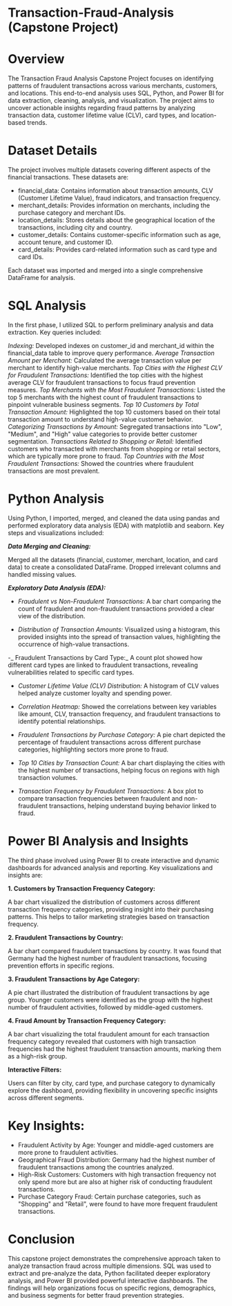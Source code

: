 # Transaction-Fraud-Analysis (Capstone Project)

# Overview

The Transaction Fraud Analysis Capstone Project focuses on identifying patterns of fraudulent transactions across various merchants, customers, and locations. This end-to-end analysis uses SQL, Python, and Power BI for data extraction, cleaning, analysis, and visualization. The project aims to uncover actionable insights regarding fraud patterns by analyzing transaction data, customer lifetime value (CLV), card types, and location-based trends.

# Dataset Details

The project involves multiple datasets covering different aspects of the financial transactions. These datasets are:

- financial_data: Contains information about transaction amounts, CLV (Customer Lifetime Value), fraud indicators, and transaction frequency.
- merchant_details: Provides information on merchants, including the purchase category and merchant IDs.
- location_details: Stores details about the geographical location of the transactions, including city and country.
- customer_details: Contains customer-specific information such as age, account tenure, and customer ID.
- card_details: Provides card-related information such as card type and card IDs.

Each dataset was imported and merged into a single comprehensive DataFrame for analysis.

# SQL Analysis

In the first phase, I utilized SQL to perform preliminary analysis and data extraction. Key queries included:

_Indexing:_ Developed indexes on customer_id and merchant_id within the financial_data table to improve query performance.
_Average Transaction Amount per Merchant:_ Calculated the average transaction value per merchant to identify high-value merchants.
_Top Cities with the Highest CLV for Fraudulent Transactions:_ Identified the top cities with the highest average CLV for fraudulent transactions to focus fraud prevention measures.
_Top Merchants with the Most Fraudulent Transactions:_ Listed the top 5 merchants with the highest count of fraudulent transactions to pinpoint vulnerable business segments.
_Top 10 Customers by Total Transaction Amount:_ Highlighted the top 10 customers based on their total transaction amount to understand high-value customer behavior.
_Categorizing Transactions by Amount:_ Segregated transactions into "Low", "Medium", and "High" value categories to provide better customer segmentation.
_Transactions Related to Shopping or Retail:_ Identified customers who transacted with merchants from shopping or retail sectors, which are typically more prone to fraud.
_Top Countries with the Most Fraudulent Transactions:_ Showed the countries where fraudulent transactions are most prevalent.

# Python Analysis

Using Python, I imported, merged, and cleaned the data using pandas and performed exploratory data analysis (EDA) with matplotlib and seaborn. Key steps and visualizations included:

**_Data Merging and Cleaning:_**

Merged all the datasets (financial, customer, merchant, location, and card data) to create a consolidated DataFrame.
Dropped irrelevant columns and handled missing values.

**_Exploratory Data Analysis (EDA):_**

- _Fraudulent vs Non-Fraudulent Transactions:_ A bar chart comparing the count of fraudulent and non-fraudulent transactions provided a clear view of the distribution.

- _Distribution of Transaction Amounts:_ Visualized using a histogram, this provided insights into the spread of transaction values, highlighting the occurrence of high-value transactions.

-_ Fraudulent Transactions by Card Type:_ A count plot showed how different card types are linked to fraudulent transactions, revealing vulnerabilities related to specific card types.

- _Customer Lifetime Value (CLV) Distribution:_ A histogram of CLV values helped analyze customer loyalty and spending power.

- _Correlation Heatmap:_ Showed the correlations between key variables like amount, CLV, transaction frequency, and fraudulent transactions to identify potential relationships.

- _Fraudulent Transactions by Purchase Category:_ A pie chart depicted the percentage of fraudulent transactions across different purchase categories, highlighting sectors more prone to fraud.

- _Top 10 Cities by Transaction Count:_ A bar chart displaying the cities with the highest number of transactions, helping focus on regions with high transaction volumes.

- _Transaction Frequency by Fraudulent Transactions:_ A box plot to compare transaction frequencies between fraudulent and non-fraudulent transactions, helping understand buying behavior linked to fraud.

# Power BI Analysis and Insights

The third phase involved using Power BI to create interactive and dynamic dashboards for advanced analysis and reporting. Key visualizations and insights are:

**1. Customers by Transaction Frequency Category:**

A bar chart visualized the distribution of customers across different transaction frequency categories, providing insight into their purchasing patterns. This helps to tailor marketing strategies based on transaction frequency.

**2. Fraudulent Transactions by Country:**

A bar chart compared fraudulent transactions by country. It was found that Germany had the highest number of fraudulent transactions, focusing prevention efforts in specific regions.

**3. Fraudulent Transactions by Age Category:**

A pie chart illustrated the distribution of fraudulent transactions by age group. Younger customers were identified as the group with the highest number of fraudulent activities, followed by middle-aged customers.

**4. Fraud Amount by Transaction Frequency Category:**

A bar chart visualizing the total fraudulent amount for each transaction frequency category revealed that customers with high transaction frequencies had the highest fraudulent transaction amounts, marking them as a high-risk group.

**Interactive Filters:**

Users can filter by city, card type, and purchase category to dynamically explore the dashboard, providing flexibility in uncovering specific insights across different segments.

# Key Insights:

- Fraudulent Activity by Age: Younger and middle-aged customers are more prone to fraudulent activities.
- Geographical Fraud Distribution: Germany had the highest number of fraudulent transactions among the countries analyzed.
- High-Risk Customers: Customers with high transaction frequency not only spend more but are also at higher risk of conducting fraudulent transactions.
- Purchase Category Fraud: Certain purchase categories, such as "Shopping" and "Retail", were found to have more frequent fraudulent transactions.

# Conclusion

This capstone project demonstrates the comprehensive approach taken to analyze transaction fraud across multiple dimensions. SQL was used to extract and pre-analyze the data, Python facilitated deeper exploratory analysis, and Power BI provided powerful interactive dashboards. The findings will help organizations focus on specific regions, demographics, and business segments for better fraud prevention strategies.
